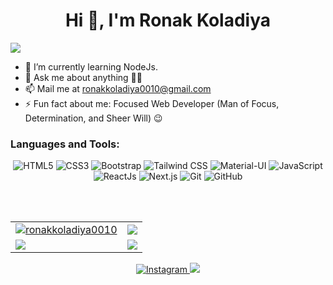 <!--
**ronakkoladiya0010/ronakkoladiya0010** is a ✨ _special_ ✨ repository because its `README.md` (this file) appears on your GitHub profile.

Here are some ideas to get you started:

- 🔭 I’m currently working on ...
- 🌱 I’m currently learning Express, NodeJs, Express, MongoDB
- 👯 I’m looking to collaborate on ...
- 🤔 I’m looking for help with ...
- 💬 Ask me about ...
- 📫 How to reach me: ...
- 😄 Pronouns: ...
- ⚡ Fun fact: ...
-->

<h1 align="center">Hi 👋, I'm Ronak Koladiya</h1>
<img src="https://user-images.githubusercontent.com/73097560/115834477-dbab4500-a447-11eb-908a-139a6edaec5c.gif">


- 🌱 I’m currently learning NodeJs. 
- 💬 Ask me about anything 👨‍💻
- 📫 Mail me at [ronakkoladiya0010@gmail.com](mailto:ronakkoladiya0010@gmail.com)
- ⚡ Fun fact about me: Focused Web Developer (Man of Focus, Determination, and Sheer Will) 😉


<h3 align="left">Languages and Tools:</h3>
<p align="center"> 
  <img alt="HTML5" src="https://img.shields.io/badge/html5-%23E34F26.svg?&style=for-the-badge&logo=html5&logoColor=white"/>
  <img alt="CSS3" src="https://img.shields.io/badge/css3-%231572B6.svg?&style=for-the-badge&logo=css3&logoColor=white"/>
  <img alt="Bootstrap" src="https://img.shields.io/badge/bootstrap-%23563D7C.svg?&style=for-the-badge&logo=bootstrap&logoColor=white"/>
  <img alt="Tailwind CSS" src="https://img.shields.io/badge/tailwindcss-%2338B2AC.svg?&style=for-the-badge&logo=tailwind-css&logoColor=white"/>
  <img alt="Material-UI" src="https://img.shields.io/badge/material--ui-%230081CB.svg?&style=for-the-badge&logo=material-ui&logoColor=white"/>
  <img alt="JavaScript" src="https://img.shields.io/badge/javascript-%23323330.svg?&style=for-the-badge&logo=javascript&logoColor=%23F7DF1E"/>
  <img alt="ReactJs" src="https://img.shields.io/badge/react.js-%2320232a.svg?&style=for-the-badge&logo=react&logoColor=%2361DAFB"/>
  <img alt="Next.js" src="https://img.shields.io/badge/next.js-%23000000.svg?&style=for-the-badge&logo=next.js&logoColor=white"/>
  <img alt="Git" src="https://img.shields.io/badge/git-%23F05033.svg?&style=for-the-badge&logo=git&logoColor=white"/>
  <img alt="GitHub" src="https://img.shields.io/badge/github-%23121011.svg?&style=for-the-badge&logo=github&logoColor=white"/>
</p>



<br/> <br/>

<table>
  <tr>
    <td>
      <a href="https://www.github.com/thinkswell">
        <img src="https://github-readme-stats.vercel.app/api?username=ronakkoladiya&show_icons=true&theme=tokyonight&count_private=true&hide_border=true" alt="ronakkoladiya0010" />
      </a>
    </td>
    <td> 
      <a href="https://www.github.com/ronakkoladiya0010">
       <img src ="http://github-readme-streak-stats.herokuapp.com?user=ronakkoladiya&hide_border=true&theme=tokyonight" />
      </a>
    </td>
  </tr>
  <tr>
    <td>
      <a href="https://www.github.com/ronakkoladiya0010" style="width: 100%;">
       <img src ="https://github-readme-stats.vercel.app/api/top-langs/?username=ronakkoladiya&langs_count=8&layout=compact&theme=tokyonight&hide_border=true" />
      </a>
    </td>
     <td>
       <a href="https://github.com/ronakkoladiya0010/CRUD-JS">
       <img src ="https://github-readme-stats.vercel.app/api/pin/?username=ronakkoladiya&repo=CRUD-JS&theme=tokyonight&show_icons=true&hide_border=true" />
      </a>
    </td>
  </tr>
</table>
<p align="center"> 
  <a href="https://www.instagram.com/ronxkk" target="_blank">
    <img alt="Instagram" src="https://img.shields.io/badge/ronxkk-%23E4405F.svg?&style=for-the-badge&logo=Instagram&logoColor=white"/>
  </a>
    
<a href="https://in.linkedin.com/in/ronak-koladiya-a4839524b" target="_blank">
  <img src="https://img.shields.io/badge/linkedin-%230077B5.svg?&style=for-the-badge&logo=linkedin&logoColor=white">
</a>

</p>
